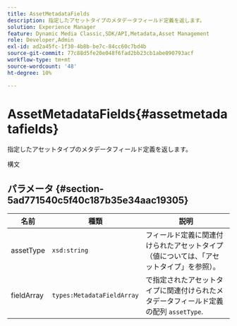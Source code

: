 ```yaml
---
title: AssetMetadataFields
description: 指定したアセットタイプのメタデータフィールド定義を返します。
solution: Experience Manager
feature: Dynamic Media Classic,SDK/API,Metadata,Asset Management
role: Developer,Admin
exl-id: ad2a45fc-1f30-4b8b-be7c-84cc60c7bd4b
source-git-commit: 77c88d5fe20e048f6fad2bb23cb1abe090793acf
workflow-type: tm+mt
source-wordcount: '48'
ht-degree: 10%

---
```


# AssetMetadataFields{#assetmetadatafields}

指定したアセットタイプのメタデータフィールド定義を返します。

構文

## パラメータ {#section-5ad771540c5f40c187b35e34aac19305}

| 名前 | 種類 | 説明 |
|---|---|---|
| assetType | `xsd:string` | フィールド定義に関連付けられたアセットタイプ（値については、「アセットタイプ」を参照）。 |
| fieldArray | `types:MetadataFieldArray` | で指定されたアセットタイプに関連付けられたメタデータフィールド定義の配列 `assetType`. |
